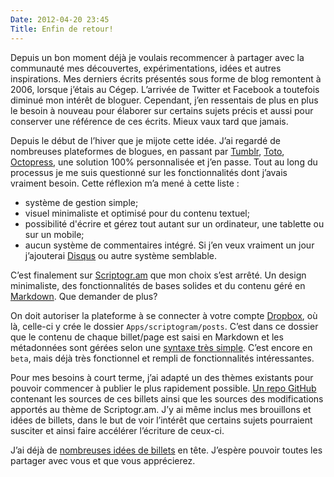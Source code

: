 ```yaml
---
Date: 2012-04-20 23:45
Title: Enfin de retour!
---
```


Depuis un bon moment déjà je voulais recommencer à partager avec la communauté mes découvertes, expérimentations, idées et autres inspirations. Mes derniers écrits présentés sous forme de blog remontent à 2006, lorsque j’étais au Cégep. L’arrivée de Twitter et Facebook a toutefois diminué mon intérêt de bloguer. Cependant, j’en ressentais de plus en plus le besoin à nouveau pour élaborer sur certains sujets précis et aussi pour conserver une référence de ces écrits. Mieux vaux tard que jamais. 

Depuis le début de l’hiver que je mijote cette idée. J’ai regardé de nombreuses plateformes de blogues, en passant par [Tumblr](http://www.tumblr.com), [Toto](http://cloudhead.io/toto), [Octopress](http://octopress.org), une solution 100% personnalisée et j’en passe. Tout au long  du processus je me suis questionné sur les fonctionnalités dont j’avais vraiment besoin. Cette réflexion m’a mené à cette liste :

* système de gestion simple;
* visuel minimaliste et optimisé pour du contenu textuel;
* possibilité d'écrire et gérez tout autant sur un ordinateur, une tablette ou sur un mobile;
* aucun système de commentaires intégré. Si j’en veux vraiment un jour j’ajouterai [Disqus](http://disqus.com) ou autre système semblable.

C’est finalement sur [Scriptogr.am](http://scriptogr.am) que mon choix s’est arrêté. Un design minimaliste, des fonctionnalités de bases solides et du contenu géré en [Markdown](http://daringfireball.net/projects/markdown/). Que demander de plus?

On doit autoriser la plateforme à se connecter à votre compte [Dropbox](http://db.tt/pZaf7LG), où là, celle-ci y crée le dossier `Apps/scriptogram/posts`. C’est dans ce dossier que le contenu de chaque billet/page est saisi en Markdown et les métadonnées sont gérées selon une [syntaxe très simple](http://support.scriptogr.am/kb/basic-usage/writing-a-post-or-page). C’est encore en `beta`, mais déjà très fonctionnel et rempli de fonctionnalités intéressantes. 

Pour mes besoins à court terme, j’ai adapté un des thèmes existants pour pouvoir commencer à publier le plus rapidement possible. [Un repo GitHub](https://github.com/jpsirois/blog.jpsirois.com/) contenant les sources de ces billets ainsi que les sources des modifications apportés au thème de Scriptogr.am. J’y ai même inclus mes brouillons et idées de billets, dans le but de voir l’intérêt que certains sujets pourraient susciter et ainsi faire accélérer l’écriture de ceux-ci.

J’ai déjà de [nombreuses idées de billets](https://github.com/jpsirois/blog.jpsirois.com/tree/master/drafts) en tête. J’espère pouvoir toutes les partager avec vous et que vous apprécierez.